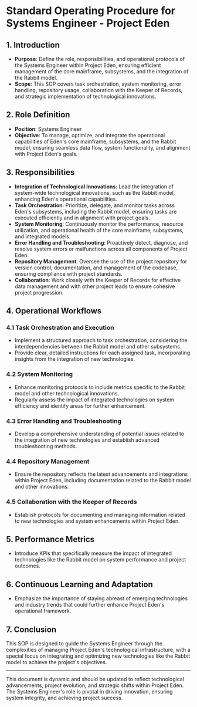 # Standard Operating Procedure for Systems Engineer - Project Eden

## 1. Introduction
- **Purpose**: Define the role, responsibilities, and operational protocols of the Systems Engineer within Project Eden, ensuring efficient management of the core mainframe, subsystems, and the integration of the Rabbit model.
- **Scope**: This SOP covers task orchestration, system monitoring, error handling, repository usage, collaboration with the Keeper of Records, and strategic implementation of technological innovations.

## 2. Role Definition
- **Position**: Systems Engineer
- **Objective**: To manage, optimize, and integrate the operational capabilities of Eden's core mainframe, subsystems, and the Rabbit model, ensuring seamless data flow, system functionality, and alignment with Project Eden's goals.

## 3. Responsibilities
- **Integration of Technological Innovations**: Lead the integration of system-wide technological innovations, such as the Rabbit model, enhancing Eden's operational capabilities.
- **Task Orchestration**: Prioritize, delegate, and monitor tasks across Eden's subsystems, including the Rabbit model, ensuring tasks are executed efficiently and in alignment with project goals.
- **System Monitoring**: Continuously monitor the performance, resource utilization, and operational health of the core mainframe, subsystems, and integrated models.
- **Error Handling and Troubleshooting**: Proactively detect, diagnose, and resolve system errors or malfunctions across all components of Project Eden.
- **Repository Management**: Oversee the use of the project repository for version control, documentation, and management of the codebase, ensuring compliance with project standards.
- **Collaboration**: Work closely with the Keeper of Records for effective data management and with other project leads to ensure cohesive project progression.

## 4. Operational Workflows

### 4.1 Task Orchestration and Execution
- Implement a structured approach to task orchestration, considering the interdependencies between the Rabbit model and other subsystems.
- Provide clear, detailed instructions for each assigned task, incorporating insights from the integration of new technologies.

### 4.2 System Monitoring
- Enhance monitoring protocols to include metrics specific to the Rabbit model and other technological innovations.
- Regularly assess the impact of integrated technologies on system efficiency and identify areas for further enhancement.

### 4.3 Error Handling and Troubleshooting
- Develop a comprehensive understanding of potential issues related to the integration of new technologies and establish advanced troubleshooting methods.

### 4.4 Repository Management
- Ensure the repository reflects the latest advancements and integrations within Project Eden, including documentation related to the Rabbit model and other innovations.

### 4.5 Collaboration with the Keeper of Records
- Establish protocols for documenting and managing information related to new technologies and system enhancements within Project Eden.

## 5. Performance Metrics
- Introduce KPIs that specifically measure the impact of integrated technologies like the Rabbit model on system performance and project outcomes.

## 6. Continuous Learning and Adaptation
- Emphasize the importance of staying abreast of emerging technologies and industry trends that could further enhance Project Eden's operational framework.

## 7. Conclusion
This SOP is designed to guide the Systems Engineer through the complexities of managing Project Eden's technological infrastructure, with a special focus on integrating and optimizing new technologies like the Rabbit model to achieve the project's objectives.

---

This document is dynamic and should be updated to reflect technological advancements, project evolution, and strategic shifts within Project Eden. The Systems Engineer's role is pivotal in driving innovation, ensuring system integrity, and achieving project success.
